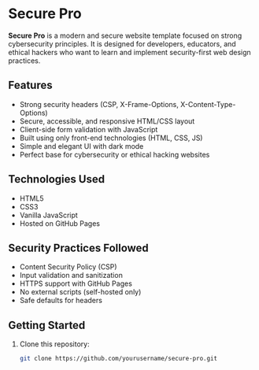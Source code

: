 # Secure Pro

**Secure Pro** is a modern and secure website template focused on strong cybersecurity principles. It is designed for developers, educators, and ethical hackers who want to learn and implement security-first web design practices.

## Features

- Strong security headers (CSP, X-Frame-Options, X-Content-Type-Options)
- Secure, accessible, and responsive HTML/CSS layout
- Client-side form validation with JavaScript
- Built using only front-end technologies (HTML, CSS, JS)
- Simple and elegant UI with dark mode
- Perfect base for cybersecurity or ethical hacking websites

## Technologies Used

- HTML5
- CSS3
- Vanilla JavaScript
- Hosted on GitHub Pages

## Security Practices Followed

- Content Security Policy (CSP)
- Input validation and sanitization
- HTTPS support with GitHub Pages
- No external scripts (self-hosted only)
- Safe defaults for headers

## Getting Started

1. Clone this repository:
   ```bash
   git clone https://github.com/yourusername/secure-pro.git

